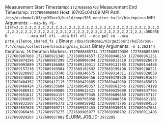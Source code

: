 Measurement Start Timestamp: `1727688865703`
Measurement End Timestamp: `1727690050002`
Host: i07r05c04s09
MPI Path: `/dss/dsshome1/03/ge35ber3/build/ompi505_monitor_build/bin/mpirun`
MPI Arguments: `--map-by PE-LIST=2,2,2,2,2,2,2,2,2,2,2,2,2,2,2,2,2,2,2,2,2,2,2,2,2,2,2,2,2,2,2,2,2,2,2,2,2,2,2,2,2,2,2,2,2,2,2,2,2,2,2,2,2,2,2,2,2,2,2,2,2,2,2,2,:ORDERED         --mca mtl ofi --mca btl ofi --mca pml cm --mca prte_silence_shared_fs 1`
Binary: `/dss/dsshome1/03/ge35ber3/build/osu-7.4/c/mpi/collective/blocking/osu_bcast`
Binary Arguments: `-m 1:262144`
Iterations: `25`
Iteration Markers: `1727688865714 1727688879386 1727688893891 1727688907668 1727688921340 1727688934657 1727688948253 1727688961251 1727688974296 1727688987299 1727689000294 1727689013310 1727689026070 1727689093089 1727689106088 1727689119011 1727689131785 1727689144488 1727689157236 1727689169904 1727689182692 1727689195498 1727689208221 1727689220893 1727689233746 1727689246575 1727689314311 1727689328058 1727689340805 1727689353491 1727689366456 1727689378920 1727689391674 1727689404352 1727689417115 1727689429885 1727689442930 1727689455679 1727689468424 1727689535684 1727689548357 1727689561345 1727689574198 1727689586913 1727689599806 1727689612421 1727689625080 1727689637764 1727689651617 1727689664157 1727689677045 1727689689869 1727689757127 1727689769855 1727689782292 1727689795058 1727689808350 1727689821161 1727689833507 1727689846372 1727689858982 1727689871795 1727689884553 1727689897026 1727689909717 1727689922453 1727689935015 1727689947651 1727689960436 1727689973275 1727689985977 1727689998702 1727690011486 1727690024267 1727690037082`
SLURM_JOB_ID: `3972205`
